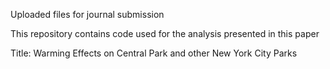 Uploaded files for journal submission

This repository contains code used for the analysis presented in this paper

Title: Warming Effects on Central Park and other New York City Parks
